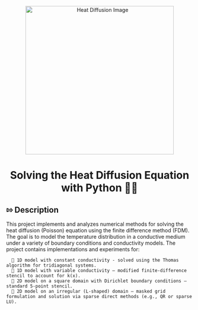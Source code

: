 <p align="center">
  <img src="https://raw.githubusercontent.com/georgi901/numerical-heat-diffusion/main/image.png" alt="Heat Diffusion Image" width="400"/>
</p>

<h1 align="center">Solving the Heat Diffusion Equation with Python 🐍🔥</h1>

## ⇰ Description 
  This project implements and analyzes numerical methods for solving the heat diffusion (Poisson) equation using the finite difference method (FDM). The goal is to model the temperature distribution in a conductive medium under a variety of boundary conditions and conductivity models.
  The project contains implementations and experiments for:
  
      📎 1D model with constant conductivity - solved using the Thomas algorithm for tridiagonal systems.
      📎 1D model with variable conductivity — modified finite-difference stencil to account for k(x).
      📎 2D model on a square domain with Dirichlet boundary conditions — standard 5-point stencil.
      📎 2D model on an irregular (L-shaped) domain — masked grid formulation and solution via sparse direct methods (e.g., QR or sparse LU).

      
